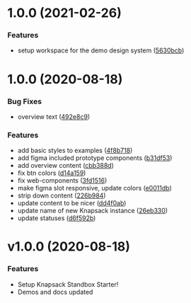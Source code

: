 # 1.0.0 (2021-02-26)


### Features

* setup workspace for the demo design system ([5630bcb](https://github.com/knapsack-cloud/demo-design-system/commit/5630bcb1c4b775ed0eab8916b9c20a5795dfdd8d))

# 1.0.0 (2020-08-18)


### Bug Fixes

* overview text ([492e8c9](https://github.com/knapsack-cloud/Instance-1/commit/492e8c9cc09c3692fcf1b994e7ee26efb599dd6e))


### Features

* add basic styles to examples ([4f8b718](https://github.com/knapsack-cloud/Instance-1/commit/4f8b7188c6b0c17efc724ad04a740e2573bcb149))
* add figma included prototype components ([b31df53](https://github.com/knapsack-cloud/Instance-1/commit/b31df5340f636876b4fb53f85b2dede0bd650b34))
* add overview content ([cbb388d](https://github.com/knapsack-cloud/Instance-1/commit/cbb388dc2bc57520085ff39297515ab72aa44551))
* fix btn colors ([d14a159](https://github.com/knapsack-cloud/Instance-1/commit/d14a159fc0bf000032bd5eece767978ad1727d32))
* fix web-components ([3fd1516](https://github.com/knapsack-cloud/Instance-1/commit/3fd15163bb17f3a911673791db44ed359b298987))
* make figma slot responsive, update colors ([e0011db](https://github.com/knapsack-cloud/Instance-1/commit/e0011db493a2220ed94c9dded2d8c7f6e9b30c9f))
* strip down content ([226b984](https://github.com/knapsack-cloud/Instance-1/commit/226b9843918783735bf9b407d3f7920c2970f035))
* update content to be nicer ([dd4f0ab](https://github.com/knapsack-cloud/Instance-1/commit/dd4f0aba18833cdc8a0c8d5f80940523711fd0f7))
* update name of new Knapsack instance ([26eb330](https://github.com/knapsack-cloud/Instance-1/commit/26eb3303e2503a74d26195365287f2c881942f28))
* update statuses ([d6f592b](https://github.com/knapsack-cloud/Instance-1/commit/d6f592b6bced74e6b3c4a03fdfa7a3cb47f741ba))

# v1.0.0 (2020-08-18)

### Features

* Setup Knapsack Standbox Starter!
* Demos and docs updated
